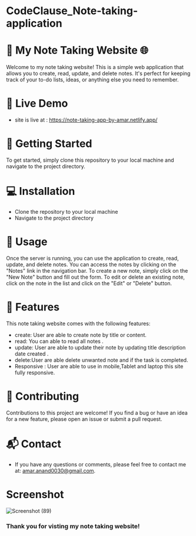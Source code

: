 # CodeClause_Note-taking-application

# 📝 My Note Taking Website 🌐

Welcome to my note taking website! This is a simple web application that allows you to create, read, update, and delete notes. It's perfect for keeping track of your to-do lists, ideas, or anything else you need to remember.

# 🚀 Live Demo
- site is live at : https://note-taking-app-by-amar.netlify.app/

# 🚀 Getting Started
To get started, simply clone this repository to your local machine and navigate to the project directory.

# 💻 Installation

- Clone the repository to your local machine
- Navigate to the project directory

# 📝 Usage
Once the server is running, you can use the application to create, read, update, and delete notes. You can access the notes by clicking on the "Notes" link in the navigation bar. To create a new note, simply click on the "New Note" button and fill out the form. To edit or delete an existing note, click on the note in the list and click on the "Edit" or "Delete" button.

# 🌟 Features

This note taking website comes with the following features:

- create: User are able to create note by title or content.
- read: You can able to read all notes .
- update: User are able to update their note by updating title description date created .
- delete:User are able delete unwanted note and if the task is completed.
- Responsive : User are able to use in mobile,Tablet and laptop this site fully responsive. 


# 🤝 Contributing
Contributions to this project are welcome! If you find a bug or have an idea for a new feature, please open an issue or submit a pull request.


# 📬 Contact
- If you have any questions or comments, please feel free to contact me at:  amar.anand0030@gmail.com. 

# Screenshot 

![Screenshot (89)](https://github.com/amaranand360/CodeClause_Note-taking-application/assets/122713145/c7632db5-21c2-4b99-b838-eb2a5e814d93)

<h3> Thank you for visting my note taking website! </h3>






